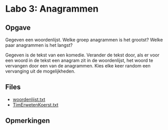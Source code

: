 # Labo 3: Anagrammen

## Opgave

Gegeven een woordenlijst. Welke groep anagrammen is het grootst? Welke paar anagrammen is het langst?

Gegeven is de tekst van een komedie. Verander de tekst door, als er voor een woord in de tekst een anagram zit in de woordenlijst, het woord te vervangen door een van de anagrammen. Kies elke keer random een vervanging uit de mogelijkheden.

## Files

- [woordenlijst.txt]()
- [TimErwetenKoerst.txt]()

## Opmerkingen



